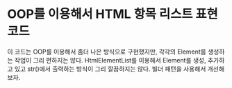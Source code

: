 # OOP를 이용해서 HTML 항목 리스트 표현 코드
 이 코드는 OOP를 이용해서 좀더 나은 방식으로 구현했지만,
 각각의 Element를 생성하는 작업이 그리 편하지는 않다.
 HtmlElementList를 이용해서 Element를 생성, 추가하고 있고
 str()에서 출력하는 방식이 그리 깔끔하지는 않다.
 빌더 패턴을 사용해서 개선해보자.